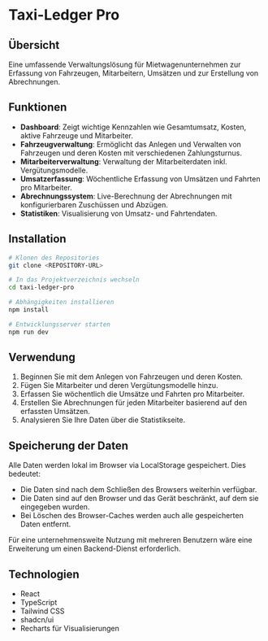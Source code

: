 
# Taxi-Ledger Pro

## Übersicht

Eine umfassende Verwaltungslösung für Mietwagenunternehmen zur Erfassung von Fahrzeugen, Mitarbeitern, Umsätzen und zur Erstellung von Abrechnungen.

## Funktionen

- **Dashboard**: Zeigt wichtige Kennzahlen wie Gesamtumsatz, Kosten, aktive Fahrzeuge und Mitarbeiter.
- **Fahrzeugverwaltung**: Ermöglicht das Anlegen und Verwalten von Fahrzeugen und deren Kosten mit verschiedenen Zahlungsturnus.
- **Mitarbeiterverwaltung**: Verwaltung der Mitarbeiterdaten inkl. Vergütungsmodelle.
- **Umsatzerfassung**: Wöchentliche Erfassung von Umsätzen und Fahrten pro Mitarbeiter.
- **Abrechnungssystem**: Live-Berechnung der Abrechnungen mit konfigurierbaren Zuschüssen und Abzügen.
- **Statistiken**: Visualisierung von Umsatz- und Fahrtendaten.

## Installation

```sh
# Klonen des Repositories
git clone <REPOSITORY-URL>

# In das Projektverzeichnis wechseln
cd taxi-ledger-pro

# Abhängigkeiten installieren
npm install

# Entwicklungsserver starten
npm run dev
```

## Verwendung

1. Beginnen Sie mit dem Anlegen von Fahrzeugen und deren Kosten.
2. Fügen Sie Mitarbeiter und deren Vergütungsmodelle hinzu.
3. Erfassen Sie wöchentlich die Umsätze und Fahrten pro Mitarbeiter.
4. Erstellen Sie Abrechnungen für jeden Mitarbeiter basierend auf den erfassten Umsätzen.
5. Analysieren Sie Ihre Daten über die Statistikseite.

## Speicherung der Daten

Alle Daten werden lokal im Browser via LocalStorage gespeichert. Dies bedeutet:

- Die Daten sind nach dem Schließen des Browsers weiterhin verfügbar.
- Die Daten sind auf den Browser und das Gerät beschränkt, auf dem sie eingegeben wurden.
- Bei Löschen des Browser-Caches werden auch alle gespeicherten Daten entfernt.

Für eine unternehmensweite Nutzung mit mehreren Benutzern wäre eine Erweiterung um einen Backend-Dienst erforderlich.

## Technologien

- React
- TypeScript
- Tailwind CSS
- shadcn/ui
- Recharts für Visualisierungen
